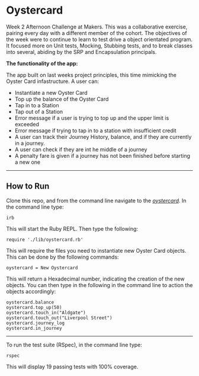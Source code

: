 # Oystercard

Week 2 Afternoon Challenge at Makers. This was a collaborative exercise, pairing every day with a different member of the cohort. The objectives of the week were to continue to learn to test drive a object orientated program. It focused more on Unit tests, Mocking, Stubbing tests, and to break classes into several, abiding by the SRP and Encapsulation principals.

**The functionality of the app:**

The app built on last weeks project principles, this time mimicking the Oyster Card infastructure. A user can:

- Instantiate a new Oyster Card
- Top up the balance of the Oyster Card
- Tap in to a Station
- Tap out of a Station
- Error message if a user is trying to top up and the upper limit is exceeded
- Error message if trying to tap in to a station with insufficient credit
- A user can track their Journey History, balance, and if they are currently in a journey.
- A user can check if they are int he middle of a journey
- A penalty fare is given if a journey has not been finished before starting a new one

---

## How to Run

Clone this repo, and from the command line navigate to the [_oystercard_](OYSTERCARD). In the command line type:

```
irb
```

This will start the Ruby REPL. Then type the following:

```
require './lib/oystercard.rb'
```

This will require the files you need to instantiate new Oyster Card objects. This can be done by the following commands:

```
oystercard = New Oystercard
```

This will return a Hexadecimal number, indicating the creation of the new objects. You can then type in the following in the command line to action the objects accordingly:

```
oystercard.balance
oystercard.top_up(50)
oystercard.touch_in("Aldgate")
oystercard.touch_out("Liverpool Street")
oystercard.journey_log
oystercard.in_journey
```

---

To run the test suite (RSpec), in the command line type:

```
rspec
```

This will display 19 passing tests with 100% coverage.
